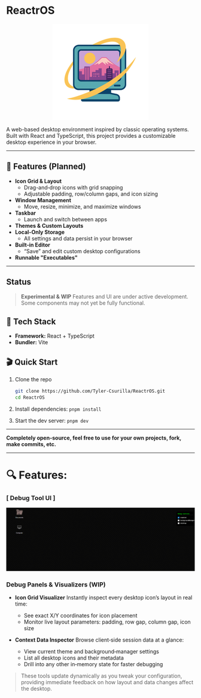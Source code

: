 # ReactrOS

<p align="center">
  <img src="./public/repo_assets/logo_reactros.png" alt="Sublime's custom image"/>
</p>

A web-based desktop environment inspired by classic operating systems. Built with React and TypeScript, this project provides a customizable desktop experience in your browser.

---

## 🚀 Features (Planned)

- **Icon Grid & Layout**
  - Drag-and‑drop icons with grid snapping
  - Adjustable padding, row/column gaps, and icon sizing
- **Window Management**
  - Move, resize, minimize, and maximize windows
- **Taskbar**
  - Launch and switch between apps
- **Themes & Custom Layouts**
- **Local-Only Storage**
  - All settings and data persist in your browser
- **Built‑in Editor**
  - “Save” and edit custom desktop configurations
- **Runnable "Executables"**

---

## Status

> **Experimental & WIP**
> Features and UI are under active development. Some components may not yet be fully functional.

## 🧰 Tech Stack

- **Framework:** React + TypeScript
- **Bundler:** Vite

## 🎬 Quick Start

1. Clone the repo

   ```bash
   git clone https://github.com/Tyler-Csurilla/ReactrOS.git
   cd ReactrOS

   ```

2. Install dependencies: `pnpm install`
3. Start the dev server: `pnpm dev`

---

**Completely open-source, feel free to use for your own projects, fork, make commits, etc.**

---

# 🔍 Features:

### [ Debug Tool UI ]

![til](https://github.com/Tyler-Csurilla/ReactrOS/blob/main/public/repo_assets/debug_demo.gif?raw=true)

### Debug Panels & Visualizers (WIP)

- **Icon Grid Visualizer**
  Instantly inspect every desktop icon’s layout in real time:
  - See exact X/Y coordinates for icon placement
  - Monitor live layout parameters: padding, row gap, column gap, icon size

- **Context Data Inspector**
  Browse client‑side session data at a glance:
  - View current theme and background‑manager settings
  - List all desktop icons and their metadata
  - Drill into any other in‑memory state for faster debugging

> These tools update dynamically as you tweak your configuration, providing immediate feedback on how layout and data changes affect the desktop.
